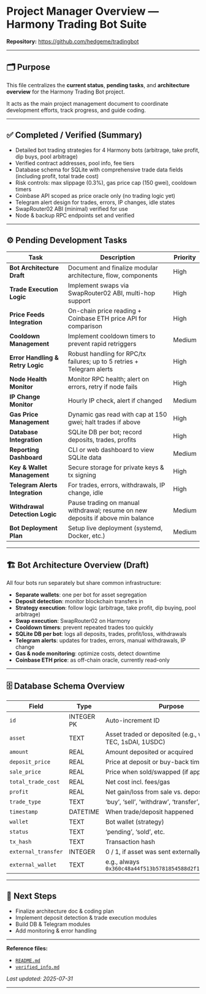 # Project Manager Overview — Harmony Trading Bot Suite

**Repository:** https://github.com/hedgeme/tradingbot

---

## 🗂 Purpose

This file centralizes the **current status**, **pending tasks**, and **architecture overview** for the Harmony Trading Bot project.

It acts as the main project management document to coordinate development efforts, track progress, and guide coding.

---

## ✅ Completed / Verified (Summary)

- Detailed bot trading strategies for 4 Harmony bots (arbitrage, take profit, dip buys, pool arbitrage)
- Verified contract addresses, pool info, fee tiers
- Database schema for SQLite with comprehensive trade data fields (including profit, total trade cost)
- Risk controls: max slippage (0.3%), gas price cap (150 gwei), cooldown timers
- Coinbase API scoped as price oracle only (no trading logic yet)
- Telegram alert design for trades, errors, IP changes, idle states
- SwapRouter02 ABI (minimal) verified for use
- Node & backup RPC endpoints set and verified

---

## ⚙️ Pending Development Tasks

| Task                             | Description                                                                                   | Priority |
|---------------------------------|-----------------------------------------------------------------------------------------------|----------|
| **Bot Architecture Draft**       | Document and finalize modular architecture, flow, components                                   | High     |
| **Trade Execution Logic**        | Implement swaps via SwapRouter02 ABI, multi-hop support                                       | High     |
| **Price Feeds Integration**      | On-chain price reading + Coinbase ETH price API for comparison                                | High     |
| **Cooldown Management**          | Implement cooldown timers to prevent rapid retriggers                                         | Medium   |
| **Error Handling & Retry Logic** | Robust handling for RPC/tx failures; up to 5 retries + Telegram alerts                        | High     |
| **Node Health Monitor**          | Monitor RPC health; alert on errors, retry if node fails                                      | High     |
| **IP Change Monitor**            | Hourly IP check, alert if changed                                                              | Medium   |
| **Gas Price Management**         | Dynamic gas read with cap at 150 gwei; halt trades if above                                   | High     |
| **Database Integration**         | SQLite DB per bot; record deposits, trades, profits                                           | High     |
| **Reporting Dashboard**          | CLI or web dashboard to view SQLite data                                                      | Medium   |
| **Key & Wallet Management**      | Secure storage for private keys & tx signing                                                  | High     |
| **Telegram Alerts Integration** | For trades, errors, withdrawals, IP change, idle                                              | High     |
| **Withdrawal Detection Logic**   | Pause trading on manual withdrawal; resume on new deposits if above min balance               | Medium   |
| **Bot Deployment Plan**          | Setup live deployment (systemd, Docker, etc.)                                                 | Medium   |

---

## 🏗️ Bot Architecture Overview (Draft)

All four bots run separately but share common infrastructure:

- **Separate wallets**: one per bot for asset segregation
- **Deposit detection**: monitor blockchain transfers in
- **Strategy execution**: follow logic (arbitrage, take profit, dip buying, pool arbitrage)
- **Swap execution**: SwapRouter02 on Harmony
- **Cooldown timers**: prevent repeated trades too quickly
- **SQLite DB per bot**: logs all deposits, trades, profit/loss, withdrawals
- **Telegram alerts**: updates for trades, errors, manual withdrawals, IP change
- **Gas & node monitoring**: optimize costs, detect downtime
- **Coinbase ETH price**: as off-chain oracle, currently read-only

---

## 🗄️ Database Schema Overview

| Field               | Type       | Purpose                                                                                             |
| ------------------- | ---------- | --------------------------------------------------------------------------------------------------- |
| `id`                | INTEGER PK | Auto-increment ID                                                                                   |
| `asset`             | TEXT       | Asset traded or deposited (e.g., wONE, ETH, TEC, 1sDAI, 1USDC)                                      |
| `amount`            | REAL       | Amount deposited or acquired                                                                        |
| `deposit_price`     | REAL       | Price at deposit or buy-back time                                                                   |
| `sale_price`        | REAL       | Price when sold/swapped (if applicable)                                                             |
| `total_trade_cost`  | REAL       | Net cost incl. fees/gas                                                                            |
| `profit`            | REAL       | Net gain/loss from sale vs. deposit price                                                           |
| `trade_type`        | TEXT       | ‘buy’, ‘sell’, ‘withdraw’, ‘transfer’, etc.                                                         |
| `timestamp`         | DATETIME   | When trade/deposit happened                                                                         |
| `wallet`            | TEXT       | Bot wallet (strategy)                                                                               |
| `status`            | TEXT       | ‘pending’, ‘sold’, etc.                                                                             |
| `tx_hash`           | TEXT       | Transaction hash                                                                                    |
| `external_transfer` | INTEGER    | 0 / 1, if asset was sent externally                                                                  |
| `external_wallet`   | TEXT       | e.g., always `0x360c48a44f513b5781854588d2f1A40E90093c60`                                           |

---

## 📌 Next Steps

- Finalize architecture doc & coding plan
- Implement deposit detection & trade execution modules
- Build DB & Telegram modules
- Add monitoring & error handling

---

**Reference files:**
- [`README.md`](https://github.com/hedgeme/tradingbot/blob/main/README.md)
- [`verified_info.md`](https://github.com/hedgeme/tradingbot/blob/main/verified_info.md)

*Last updated: 2025-07-31*

---

